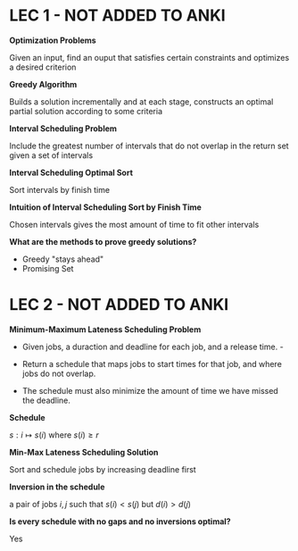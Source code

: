 # LEC 1 - NOT ADDED TO ANKI

**Optimization Problems**

Given an input, find an ouput that satisfies certain constraints and optimizes a desired criterion

**Greedy Algorithm**

Builds a solution incrementally and at each stage, constructs an optimal partial solution according to some criteria

**Interval Scheduling Problem**

Include the greatest number of intervals that do not overlap in the return set given a set of intervals

**Interval Scheduling Optimal Sort**

Sort intervals by finish time

**Intuition of Interval Scheduling Sort by Finish Time**

Chosen intervals gives the most amount of time to fit other intervals

**What are the methods to prove greedy solutions?**

- Greedy "stays ahead"
- Promising Set

# LEC 2 - NOT ADDED TO ANKI

**Minimum-Maximum Lateness Scheduling Problem**

- Given jobs, a duraction and deadline for each job, and a release time. - 

- Return a schedule that maps jobs to start times for that job, and where jobs do not overlap. 

- The schedule must also minimize the amount of time we have missed the deadline.

**Schedule**

$s : i \mapsto s(i)$ where $s(i) \geq r$

**Min-Max Lateness Scheduling Solution**

Sort and schedule jobs by increasing deadline first

**Inversion in the schedule**

a pair of jobs $i, j$ such that $s(i) < s(j)$ but $d(i) > d(j)$

**Is every schedule with no gaps and no inversions optimal?**

Yes













